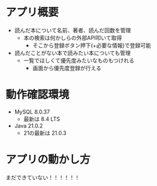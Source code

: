 # アプリ概要
- 読んだ本について名前、著者、読んだ回数を管理
  - 本の検索は何かしらの外部API叩いて取得
    - そこから登録ボタン押下(+必要な情報)で登録可能
- 読んだことがない本で読みたい本についても管理
  - 一覧でほしくて優先度みたいなものもつけれる
    - 画面から優先度登録が行える
# 動作確認環境
- MySQL 8.0.37
  - 最新は 8.4 LTS
- Java 21.0.2
  - 21の最新は 21.0.3
# アプリの動かし方
まだできていない！！！！！！
